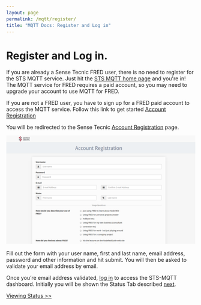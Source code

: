 ```yaml
---
layout: page
permalink: /mqtt/register/
title: "MQTT Docs: Register and Log in"
---
```


# Register and Log in.

If you are already a Sense Tecnic FRED user, there is no need to register for the STS MQTT service.  Just hit the [STS MQTT home page](https://mqtt.sensetecnic.com) and you're in! The MQTT service for FRED requires a paid account, so you may need to upgrade your account to use MQTT for FRED. 

If you are not a FRED user, you have to sign up for a FRED paid account to access the MQTT service. Follow this link to get started [Account Registration](https://users.sensetecnic.com/register)


You will be redirected to the Sense Tecnic [Account Registration](https://users.sensetecnic.com/register) page.

![mqtt_registration.png](/assets/images/mqtt_registration.png)

Fill out the form with your user name, first and last name, email address, password and other information and hit submit.  You will then be asked to validate your email address by email.

Once you’re email address validated, [log in](https://users.sensetecnic.com/login?return=https://mqtt.sensetecnic.com/dash) to access the STS-MQTT dashboard.  Initially you will be shown the Status Tab described [next](/mqtt/status/).

[Viewing Status >>](/mqtt/status/)
